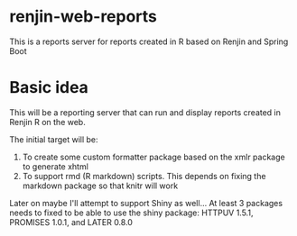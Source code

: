 # renjin-web-reports
This is a reports server for reports created in R based on Renjin and Spring Boot

# Basic idea
This will be a reporting server that can run and display reports created in Renjin R on the web.

The initial target will be:
 1. To create some custom formatter package based on the xmlr package to generate xhtml
 1. To support rmd (R markdown) scripts. This depends on fixing the markdown package so that knitr will work


Later on maybe I'll attempt to support Shiny as well...
At least 3 packages needs to fixed to be able to use the shiny package:
HTTPUV 1.5.1, PROMISES 1.0.1, and LATER 0.8.0